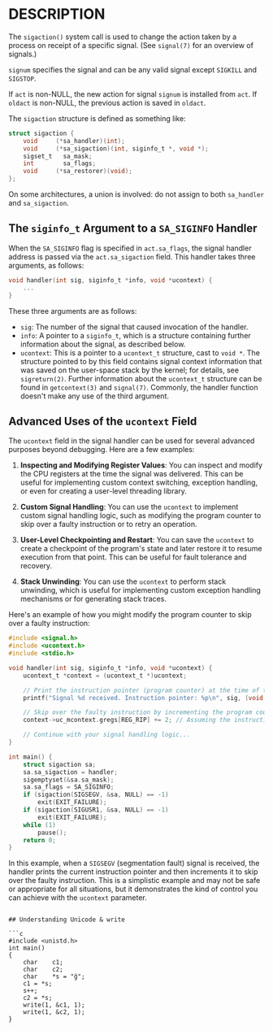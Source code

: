 # DESCRIPTION

The `sigaction()` system call is used to change the action taken by a process on receipt of a specific signal. (See `signal(7)` for an overview of signals.)

`signum` specifies the signal and can be any valid signal except `SIGKILL` and `SIGSTOP`.

If `act` is non-NULL, the new action for signal `signum` is installed from `act`. If `oldact` is non-NULL, the previous action is saved in `oldact`.

The `sigaction` structure is defined as something like:

```c
struct sigaction {
    void     (*sa_handler)(int);
    void     (*sa_sigaction)(int, siginfo_t *, void *);
    sigset_t   sa_mask;
    int        sa_flags;
    void     (*sa_restorer)(void);
};
```

On some architectures, a union is involved: do not assign to both `sa_handler` and `sa_sigaction`.

## The `siginfo_t` Argument to a `SA_SIGINFO` Handler

When the `SA_SIGINFO` flag is specified in `act.sa_flags`, the signal handler address is passed via the `act.sa_sigaction` field. This handler takes three arguments, as follows:

```c
void handler(int sig, siginfo_t *info, void *ucontext) {
    ...
}
```

These three arguments are as follows:

- `sig`: The number of the signal that caused invocation of the handler.
- `info`: A pointer to a `siginfo_t`, which is a structure containing further information about the signal, as described below.
- `ucontext`: This is a pointer to a `ucontext_t` structure, cast to `void *`. The structure pointed to by this field contains signal context information that was saved on the user-space stack by the kernel; for details, see `sigreturn(2)`. Further information about the `ucontext_t` structure can be found in `getcontext(3)` and `signal(7)`. Commonly, the handler function doesn't make any use of the third argument.

## Advanced Uses of the `ucontext` Field

The `ucontext` field in the signal handler can be used for several advanced purposes beyond debugging. Here are a few examples:

1. **Inspecting and Modifying Register Values**:
   You can inspect and modify the CPU registers at the time the signal was delivered. This can be useful for implementing custom context switching, exception handling, or even for creating a user-level threading library.

2. **Custom Signal Handling**:
   You can use the `ucontext` to implement custom signal handling logic, such as modifying the program counter to skip over a faulty instruction or to retry an operation.

3. **User-Level Checkpointing and Restart**:
   You can save the `ucontext` to create a checkpoint of the program's state and later restore it to resume execution from that point. This can be useful for fault tolerance and recovery.

4. **Stack Unwinding**:
   You can use the `ucontext` to perform stack unwinding, which is useful for implementing custom exception handling mechanisms or for generating stack traces.

Here's an example of how you might modify the program counter to skip over a faulty instruction:

```c
#include <signal.h>
#include <ucontext.h>
#include <stdio.h>

void handler(int sig, siginfo_t *info, void *ucontext) {
    ucontext_t *context = (ucontext_t *)ucontext;

    // Print the instruction pointer (program counter) at the time of the signal
    printf("Signal %d received. Instruction pointer: %p\n", sig, (void *)context->uc_mcontext.gregs[REG_RIP]);

    // Skip over the faulty instruction by incrementing the program counter
    context->uc_mcontext.gregs[REG_RIP] += 2; // Assuming the instruction is 2 bytes long

    // Continue with your signal handling logic...
}

int main() {
    struct sigaction sa;
    sa.sa_sigaction = handler;
    sigemptyset(&sa.sa_mask);
    sa.sa_flags = SA_SIGINFO;
    if (sigaction(SIGSEGV, &sa, NULL) == -1)
        exit(EXIT_FAILURE);
    if (sigaction(SIGUSR1, &sa, NULL) == -1)
        exit(EXIT_FAILURE);
    while (1)
        pause();
    return 0;
}
```

In this example, when a `SIGSEGV` (segmentation fault) signal is received, the handler prints the current instruction pointer and then increments it to skip over the faulty instruction. This is a simplistic example and may not be safe or appropriate for all situations, but it demonstrates the kind of control you can achieve with the `ucontext` parameter.
```

## Understanding Unicode & write

```c
#include <unistd.h>
int main()
{
	char	c1;
	char	c2;
	char	*s = "ğ";
	c1 = *s;
	s++;
	c2 = *s;
	write(1, &c1, 1);
	write(1, &c2, 1);
}
```